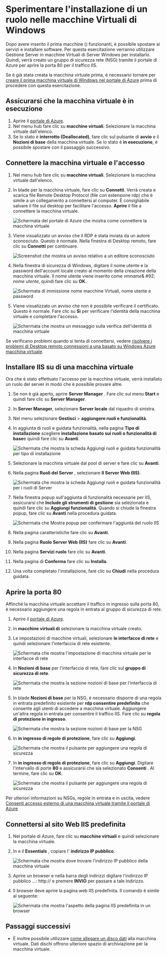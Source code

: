 <properties
    pageTitle="Installare IIS sul primo macchine Virtuali Windows | Microsoft Azure"
    description="Provare con la macchina virtuale di Windows prima installazione di IIS e apertura della porta 80 tramite il portale di Azure."
    keywords=""
    services="virtual-machines-windows"
    documentationCenter=""
    authors="cynthn"
    manager="timlt"
    editor=""
    tags="azure-resource-manager"/>
<tags
    ms.service="virtual-machines-windows"
    ms.workload="infrastructure-services"
    ms.tgt_pltfrm="vm-windows"
    ms.devlang="na"
    ms.topic="article"
    ms.date="09/06/2016"
    ms.author="cynthn"/>

# <a name="experiment-with-installing-a-role-on-your-windows-vm"></a>Sperimentare l'installazione di un ruolo nelle macchine Virtuali di Windows
    
Dopo avere inserito il prima macchine () funzionanti, è possibile spostare ai servizi e installare software. Per questa esercitazione verranno utilizzare Gestione Server in macchine Virtuali di Server Windows per installarlo. Quindi, verrà creato un gruppo di sicurezza rete (NSG) tramite il portale di Azure per aprire la porta 80 per il traffico IIS. 

Se è già stata creata la macchina virtuale prima, è necessario tornare per [creare il prima macchina virtuale di Windows nel portale di Azure](virtual-machines-windows-hero-tutorial.md) prima di procedere con questa esercitazione.

## <a name="make-sure-the-vm-is-running"></a>Assicurarsi che la macchina virtuale è in esecuzione

1. Aprire il [portale di Azure](https://portal.azure.com).
2. Nel menu hub fare clic su **macchine virtuali**. Selezionare la macchina virtuale dall'elenco.
3. Se lo stato è **interrotto (Deallocated)**, fare clic sul pulsante di **avvio** e il **Nozioni di base** della macchina virtuale. Se lo stato è **in esecuzione**, è possibile spostare con il passaggio successivo.

## <a name="connect-to-the-virtual-machine-and-sign-in"></a>Connettere la macchina virtuale e l'accesso

1.  Nel menu hub fare clic su **macchine virtuali**. Selezionare la macchina virtuale dall'elenco.

3. In blade per la macchina virtuale, fare clic su **Connetti**. Verrà creata e scarica file Remote Desktop Protocol (file con estensione rdp) che è simile a un collegamento a connettersi al computer. È consigliabile salvare il file sul desktop per facilitare l'accesso. **Aprire** il file a connettere la macchina virtuale.

    ![Schermata del portale di Azure che mostra come connettere la macchina virtuale](./media/virtual-machines-windows-hero-tutorial/connect.png)

4. Viene visualizzato un avviso che il RDP è stata inviata da un autore sconosciuto. Questo è normale. Nella finestra di Desktop remoto, fare clic su **Connetti** per continuare.

    ![Screenshot che mostra un avviso relativo a un editore sconosciuto](./media/virtual-machines-windows-hero-tutorial/rdp-warn.png)

5. Nella finestra di sicurezza di Windows, digitare il nome utente e la password dell'account locale creato al momento della creazione della macchina virtuale. Il nome utente viene inserito come *vmname*& #92; *nome utente*, quindi fare clic su **OK**.

    ![Schermata di immissione nome macchine Virtuali, nome utente e password](./media/virtual-machines-windows-hero-tutorial/credentials.png)
    
6.  Viene visualizzato un avviso che non è possibile verificare il certificato. Questo è normale. Fare clic su **Sì** per verificare l'identità della macchina virtuale e completare l'accesso.

    ![Schermata che mostra un messaggio sulla verifica dell'identità di macchina virtuale](./media/virtual-machines-windows-hero-tutorial/cert-warning.png)


Se verificano problemi quando si tenta di connettersi, vedere [risolvere i problemi di Desktop remoto connessioni a una basato su Windows Azure macchina virtuale](virtual-machines-windows-troubleshoot-rdp-connection.md).


## <a name="install-iis-on-your-vm"></a>Installare IIS su di una macchina virtuale

Ora che è stato effettuato l'accesso per la macchina virtuale, verrà installato un ruolo del server in modo che è possibile provare altre.

1. Se non è già aperto, aprire **Server Manager** . Fare clic sul menu **Start** e quindi fare clic su **Server Manager**.
2. In **Server Manager**, selezionare **Server locale** dal riquadro di sinistra. 
3. Nel menu selezionare **Gestisci** > **aggiungere ruoli e funzionalità**.
4. In aggiunta di ruoli e guidata funzionalità, nella pagina **Tipo di installazione** scegliere **installazione basato sui ruoli o funzionalità di base**e quindi fare clic su **Avanti**.

    ![Schermata che mostra la scheda Aggiungi ruoli e guidata funzionalità per tipo di installazione](./media/virtual-machines-windows-hero-tutorial/role-wizard.png)

5. Selezionare la macchina virtuale dal pool di server e fare clic su **Avanti**.
6. Nella pagina **Ruoli del Server** , selezionare **Il Server Web (IIS)**.

    ![Schermata che mostra la scheda Aggiungi ruoli e guidata funzionalità per i ruoli di Server](./media/virtual-machines-windows-hero-tutorial/add-iis.png)

7. Nella finestra popup sull'aggiunta di funzionalità necessarie per IIS, assicurarsi che **Include gli strumenti di gestione** sia selezionata e quindi fare clic su **Aggiungi funzionalità**. Quando si chiude la finestra popup, fare clic su **Avanti** nella procedura guidata.

    ![Schermata che Mostra popup per confermare l'aggiunta del ruolo IIS](./media/virtual-machines-windows-hero-tutorial/confirm-add-feature.png)

8. Nella pagina caratteristiche fare clic su **Avanti**.
9. Nella pagina **Ruolo Server Web (IIS)** fare clic su **Avanti**. 
10. Nella pagina **Servizi ruolo** fare clic su **Avanti**. 
11. Nella pagina di **Conferma** fare clic su **Installa**. 
12. Una volta completato l'installazione, fare clic su **Chiudi** nella procedura guidata.



## <a name="open-port-80"></a>Aprire la porta 80 

Affinché la macchina virtuale accettare il traffico in ingresso sulla porta 80, è necessario aggiungere una regola in entrata al gruppo di sicurezza di rete. 

1. Aprire il [portale di Azure](https://portal.azure.com).
2. In **macchine virtuali di** selezionare la macchina virtuale creato.
3. Le impostazioni di macchine virtuali, selezionare **le interfacce di rete** e quindi selezionare l'interfaccia di rete esistente.

    ![Schermata che mostra l'impostazione di macchina virtuale per le interfacce di rete](./media/virtual-machines-windows-hero-tutorial/network-interface.png)

4. In **Nozioni di base** per l'interfaccia di rete, fare clic sul **gruppo di sicurezza di rete**.

    ![Schermata che mostra la sezione nozioni di base per l'interfaccia di rete](./media/virtual-machines-windows-hero-tutorial/select-nsg.png)

5. In blade **Nozioni di base** per la NSG, è necessario disporre di una regola in entrata predefinito esistente per **rdp consentire predefinito** che consente agli utenti di accedere a macchina virtuale. Aggiungere un'altra regola in entrata per consentire il traffico IIS. Fare clic su **regola di protezione in ingresso**.

    ![Schermata che mostra la sezione nozioni di base per la NSG](./media/virtual-machines-windows-hero-tutorial/inbound.png)

6. In **in ingresso di regole di protezione**, fare clic su **Aggiungi**.

    ![Schermata che mostra il pulsante per aggiungere una regola di sicurezza](./media/virtual-machines-windows-hero-tutorial/add-rule.png)

7. In **in ingresso di regole di protezione**, fare clic su **Aggiungi**. Digitare l'intervallo di porte **80** e assicurarsi che sia selezionato **Consenti** . Al termine, fare clic su **OK**.

    ![Schermata che mostra il pulsante per aggiungere una regola di sicurezza](./media/virtual-machines-windows-hero-tutorial/port-80.png)
 
Per ulteriori informazioni su NSGs, regole in entrata e in uscita, vedere [Consenti accesso esterno di una macchina virtuale tramite il portale di Azure](virtual-machines-windows-nsg-quickstart-portal.md)
 
## <a name="connect-to-the-default-iis-website"></a>Connettersi al sito Web IIS predefinita

1. Nel portale di Azure, fare clic su **macchine virtuali** e quindi selezionare la macchina virtuale.
2. In e il **Essentials** , copiare l' **indirizzo IP pubblico**.

    ![Schermata che mostra dove trovare l'indirizzo IP pubblico della macchina virtuale](./media/virtual-machines-windows-hero-tutorial/ipaddress.png)

2. Aprire un browser e nella barra degli indirizzi digitare l'indirizzo IP pubblico …: http://<publicIPaddress> e premere **INVIO** per passare a tale indirizzo.
3. Il browser deve aprire la pagina web IIS predefinita. Il comando è simile al seguente:

    ![Schermata che mostra l'aspetto della pagina IIS predefinita in un browser](./media/virtual-machines-windows-hero-tutorial/iis-default.png)

    

## <a name="next-steps"></a>Passaggi successivi

- È inoltre possibile utilizzare [come allegare un disco dati](virtual-machines-windows-attach-disk-portal.md) alla macchina virtuale. Dati dischi offrono ulteriore spazio di archiviazione per la macchina virtuale.
